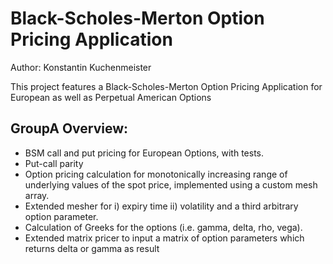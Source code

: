 # Black-Scholes-Merton Option Pricing Application 

Author: Konstantin Kuchenmeister


This project features a Black-Scholes-Merton Option Pricing Application for European as well as Perpetual American Options

## GroupA Overview:
- BSM call and put pricing for European Options, with tests.
- Put-call parity 
- Option pricing calculation for monotonically increasing range of underlying values of the spot price, implemented using a custom mesh array.
- Extended mesher for i) expiry time ii) volatility and a third arbitrary option parameter.
- Calculation of Greeks for the options (i.e. gamma, delta, rho, vega).
- Extended matrix pricer to input a matrix of option parameters which returns delta or gamma as result


